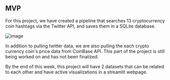 ## MVP 

For this project, we have created a pipeline that searches 13 cryptocurrency coin hashtags via the Twitter API, and saves them in a SQLite database. 

![image](https://user-images.githubusercontent.com/43186680/116319759-16cdb100-a785-11eb-99f1-f416fcdb9cea.png)

In addition to pulling twitter data, we are also pulling the each crypto currency coin's price data from CoinBase API. 
This part of the project is still being worked on and has not been finalized.

By the end of this week, this project will have 2 datasets that can be related to each other and have active visualizations in a streamlit webpage.
